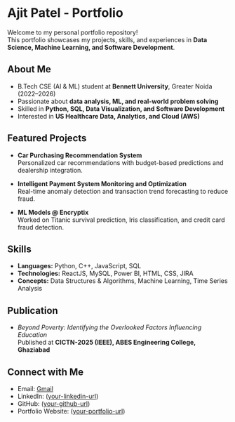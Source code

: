 # Ajit Patel - Portfolio

Welcome to my personal portfolio repository!   
This portfolio showcases my projects, skills, and experiences in **Data Science, Machine Learning, and Software Development**.

## About Me
- B.Tech CSE (AI & ML) student at **Bennett University**, Greater Noida (2022–2026)  
- Passionate about **data analysis, ML, and real-world problem solving**  
- Skilled in **Python, SQL, Data Visualization, and Software Development**  
- Interested in **US Healthcare Data, Analytics, and Cloud (AWS)**  

## Featured Projects
- **Car Purchasing Recommendation System**  
  Personalized car recommendations with budget-based predictions and dealership integration.  

- **Intelligent Payment System Monitoring and Optimization**  
  Real-time anomaly detection and transaction trend forecasting to reduce fraud.  

- **ML Models @ Encryptix**  
  Worked on Titanic survival prediction, Iris classification, and credit card fraud detection.  

##  Skills
- **Languages:** Python, C++, JavaScript, SQL  
- **Technologies:** ReactJS, MySQL, Power BI, HTML, CSS, JIRA  
- **Concepts:** Data Structures & Algorithms, Machine Learning, Time Series Analysis  

## Publication
- *Beyond Poverty: Identifying the Overlooked Factors Influencing Education*  
  Published at **CICTN-2025 (IEEE), ABES Engineering College, Ghaziabad**  

## Connect with Me
- Email: [Gmail](ajitpatel00nwd@gmail.com)  
- LinkedIn: ([your-linkedin-url](https://www.linkedin.com/in/ajit-patel-069b1a244/))  
- GitHub: ([your-github-url](https://github.com/ajitpatel01))  
- Portfolio Website: ([your-portfolio-url](https://ajitpatel-portfolio.netlify.app/)) 
